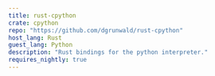 ```yaml
---
title: rust-cpython
crate: cpython
repo: "https://github.com/dgrunwald/rust-cpython"
host_lang: Rust
guest_lang: Python
description: "Rust bindings for the python interpreter."
requires_nightly: true
---
```

